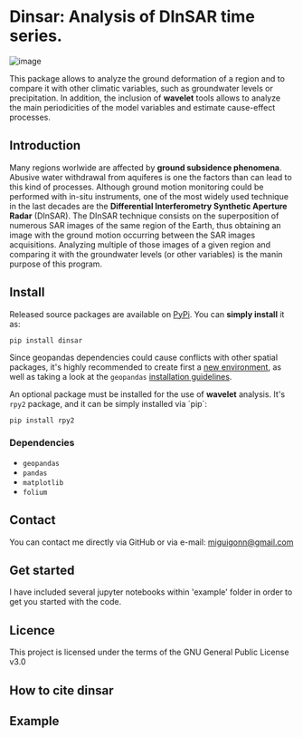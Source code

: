 # Dinsar: Analysis of DInSAR time series.
![image](https://user-images.githubusercontent.com/75794654/156266031-0137cf89-f55f-4ce8-9695-688a7909c7af.png)

This package allows to analyze the ground deformation of a region and to compare it with other climatic variables, such as groundwater levels or precipitation. In addition, the inclusion of **wavelet** tools allows to analyze the main periodicities of the model variables and estimate cause-effect processes.

## Introduction

Many regions worlwide are affected by **ground subsidence phenomena**. Abusive water withdrawal from aquiferes is one the factors than can lead to this kind of processes. Although ground motion monitoring could be performed with in-situ instruments, one of the most widely used technique in the last decades are the **Differential Interferometry Synthetic Aperture Radar** (DInSAR). The DInSAR technique consists on the superposition of numerous SAR images of the same region of the Earth, thus obtaining an image with the ground motion occurring between the SAR images acquisitions. Analyzing multiple of those images of a given region and comparing it with the groundwater levels (or other variables) is the manin purpose of this program.

## Install

Released source packages are available on [PyPi](https://pypi.org/). You can **simply install** it as:

`pip install dinsar`

Since geopandas dependencies could cause conflicts with other spatial packages, it's highly recommended to create first a [new environment](https://docs.conda.io/projects/conda/en/latest/user-guide/tasks/manage-environments.html#creating-an-environment-with-commands), as well as taking a look at the `geopandas` [installation guidelines](https://geopandas.org/en/stable/getting_started/install.html).

An optional package must be installed for the use of **wavelet** analysis. It's `rpy2` package, and it can be simply installed via ´pip´:

`pip install rpy2`

### Dependencies

- `geopandas`
- `pandas`
- `matplotlib`
- `folium`

## Contact

You can contact me directly via GitHub or via e-mail: miguigonn@gmail.com
    
## Get started

I have included several jupyter notebooks within 'example' folder in order to get you started with the code.

## Licence
This project is licensed under the terms of the GNU General Public License v3.0

## How to cite dinsar

## Example








